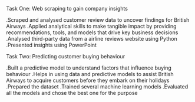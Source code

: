 Task One: Web scraping to gain company insights

.Scraped and analysed customer review data to uncover findings for British Airways
.Applied analytical skills to make tangible impact by providing recommendations, tools, and models that drive key business decisions
.Analysed third-party data from a airline reviews website using Python
.Presented insights using PowerPoint

Task Two: Predicting customer buying behaviour

.Built a predictive model to understand factors that influence buying behaviour
.Helps in using data and predictive models to assist British Airways to acquire customers before they embark on their holidays
.Prepared the dataset
.Trained several machine learning models 
.Evaluated all the models and chose the best one for the purpose
